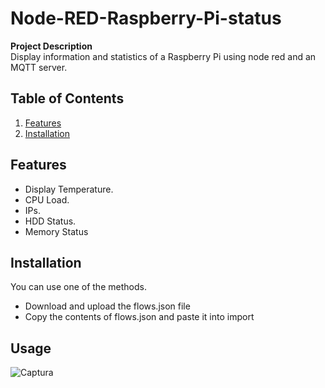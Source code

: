 # Node-RED-Raspberry-Pi-status

**Project Description**  
Display information and statistics of a Raspberry Pi using node red and an MQTT server.

## Table of Contents
1. [Features](#features)
2. [Installation](#installation)

## Features
- Display Temperature.
- CPU Load.
- IPs.
- HDD Status.
- Memory Status

## Installation
You can use one of the methods.
- Download and upload the flows.json file
-  Copy the contents of flows.json and paste it into import

## Usage

![Captura](https://github.com/user-attachments/assets/91fdb3e2-d1e5-48df-b42c-f6797a44f807)
